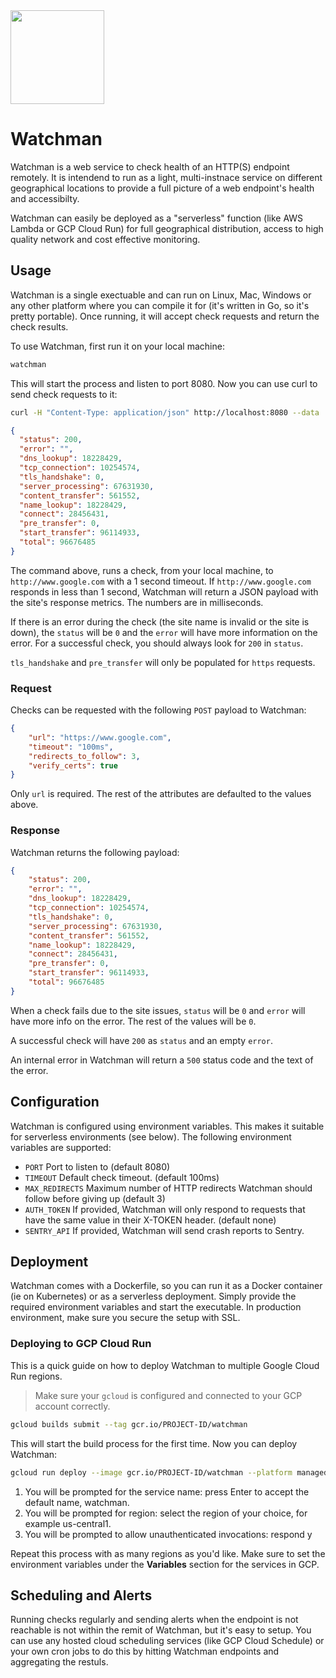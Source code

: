 <img src="http://cdn2-cloud66-com.s3.amazonaws.com/images/oss-sponsorship.png" width=150/>

# Watchman
Watchman is a web service to check health of an HTTP(S) endpoint remotely. It is intendend to run as a light, multi-instnace service on different geographical locations to provide a full picture of a web endpoint's health and accessibilty. 

Watchman can easily be deployed as a "serverless" function (like AWS Lambda or GCP Cloud Run) for full geographical distribution, access to high quality network and cost effective monitoring.

## Usage
Watchman is a single exectuable and can run on Linux, Mac, Windows or any other platform where you can compile it for (it's written in Go, so it's pretty portable). Once running, it will accept check requests and return the check results. 

To use Watchman, first run it on your local machine: 

```bash
watchman
```

This will start the process and listen to port 8080. Now you can use curl to send check requests to it:

```bash
curl -H "Content-Type: application/json" http://localhost:8080 --data '{"url":"http://www.google.com","timeout":"1s"}'
```

```json 
{
  "status": 200,
  "error": "",
  "dns_lookup": 18228429,
  "tcp_connection": 10254574,
  "tls_handshake": 0,
  "server_processing": 67631930,
  "content_transfer": 561552,
  "name_lookup": 18228429,
  "connect": 28456431,
  "pre_transfer": 0,
  "start_transfer": 96114933,
  "total": 96676485
}
```

The command above, runs a check, from your local machine, to `http://www.google.com` with a 1 second timeout. If `http://www.google.com` responds in less than 1 second, Watchman will return a JSON payload with the site's response metrics. The numbers are in milliseconds.

If there is an error during the check (the site name is invalid or the site is down), the `status` will be `0` and the `error` will have more information on the error. For a successful check, you should always look for `200` in `status`.

`tls_handshake` and `pre_transfer` will only be populated for `https` requests.

### Request
Checks can be requested with the following `POST` payload to Watchman:

```json
{
    "url": "https://www.google.com",
    "timeout": "100ms",
    "redirects_to_follow": 3,
    "verify_certs": true
}
```

Only `url` is required. The rest of the attributes are defaulted to the values above.

### Response
Watchman returns the following payload:

```json
{
    "status": 200,
    "error": "",
    "dns_lookup": 18228429,
    "tcp_connection": 10254574,
    "tls_handshake": 0,
    "server_processing": 67631930,
    "content_transfer": 561552,
    "name_lookup": 18228429,
    "connect": 28456431,
    "pre_transfer": 0,
    "start_transfer": 96114933,
    "total": 96676485
}
```

When a check fails due to the site issues, `status` will be `0` and `error` will have more info on the error. The rest of the values will be `0`. 

A successful check will have `200` as `status` and an empty `error`. 

An internal error in Watchman will return a `500` status code and the text of the error.

## Configuration
Watchman is configured using environment variables. This makes it suitable for serverless environments (see below). The following environment variables are supported:

- `PORT`  Port to listen to (default 8080)
- `TIMEOUT` Default check timeout. (default 100ms)
- `MAX_REDIRECTS` Maximum number of HTTP redirects Watchman should follow before giving up (default 3)
- `AUTH_TOKEN`  If provided, Watchman will only respond to requests that have the same value in their X-TOKEN header. (default none)
- `SENTRY_API` If provided, Watchman will send crash reports to Sentry.

## Deployment
Watchman comes with a Dockerfile, so you can run it as a Docker container (ie on Kubernetes) or as a serverless deployment. Simply provide the required environment variables and start the executable. In production environment, make sure you secure the setup with SSL.

### Deploying to GCP Cloud Run
This is a quick guide on how to deploy Watchman to multiple Google Cloud Run regions.

> Make sure your `gcloud` is configured and connected to your GCP account correctly.

```bash
gcloud builds submit --tag gcr.io/PROJECT-ID/watchman
```

This will start the build process for the first time. Now you can deploy Watchman:


```bash
gcloud run deploy --image gcr.io/PROJECT-ID/watchman --platform managed
```

1. You will be prompted for the service name: press Enter to accept the default name, watchman.
2. You will be prompted for region: select the region of your choice, for example us-central1.
3. You will be prompted to allow unauthenticated invocations: respond y

Repeat this process with as many regions as you'd like. Make sure to set the environment variables under the **Variables** section for the services in GCP.

## Scheduling and Alerts
Running checks regularly and sending alerts when the endpoint is not reachable is not within the remit of Watchman, but it's easy to setup. You can use any hosted cloud scheduling services (like GCP Cloud Schedule) or your own cron jobs to do this by hitting Watchman endpoints and aggregating the restuls.